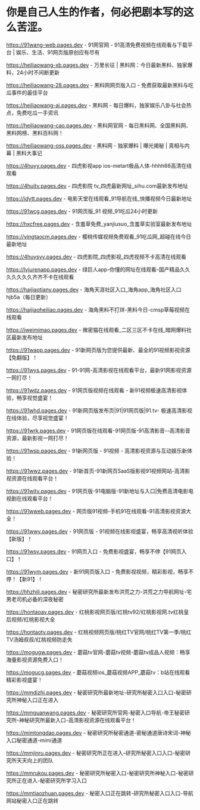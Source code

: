 # 你是自己人生的作者，何必把剧本写的这么苦涩。
https://91wang-web.pages.dev - 91网官网 - 91高清免费视频在线观看与下载平台 | 娱乐、生活、91网页版原创应有尽有

https://heiliaowang-xb.pages.dev - 万里长征 | 黑料网：今日最新黑料、独家爆料，24小时不间断更新

https://heiliaowang-28.pages.dev - 黑料网网页版入口 - 免费获取最新黑料与吃瓜事件的最佳平台

https://heiliaowang-ai.pages.dev - 黑料网 - 每日爆料，独家娱乐八卦与社会热点，免费吃瓜一手资讯

https://heiliaowang-cao.pages.dev - 黑料网官网 - 每日黑料网、全国黑料网、黑料网榜、黑料百科网！

https://heiliaowang-oss.pages.dev - 黑料网 - 独家爆料 | 曝光揭秘 | 真相与内幕 | 黑料大事记

https://4huyy.pages.dev - 四虎影视app ios-metart极品人体-hhhh66高清在线观看

https://4huitv.pages.dev - 四虎影院 tv_四虎最新网址_sihu.com最新发布地址

https://idytt.pages.dev - 电影天堂在线观看_91导航在线_快播视频今日最新地址

https://91wcg.pages.dev - 91网页版_91 视频_91吃瓜24小时更新

https://hxcfree.pages.dev - 含羞草免费_yanjiusuo_含羞草实验室最新发布地址

https://yingtaocm.pages.dev - 樱桃传媒视频免费观看_91吃瓜网_超碰在线今日最新地址

https://4huysyy.pages.dev - 四虎影院_四虎影视_四虎视频不卡高清在线观看

https://lvjurenapp.pages.dev - 绿巨人app-你懂的网址在线观看-国产精品久久久久久久久齐齐不卡在线观看

https://haijiaotiany.pages.dev - 海角天涯社区入口_海角app_海角社区入口hjb5a（每日更新）

https://haijiaoheiliao.pages.dev - 海角黑料不打烊-黑料今日-cmsp草莓视频在线观看

https://iweimimao.pages.dev - 微密猫在线观看_二区三区不卡在线_暗网爆料社区最新发布地址

https://91wapp.pages.dev - 91新网页版为您提供最新、最全的91视频影视资源【免翻版】！

https://91wys.pages.dev - 91-91网-高清影视在线观看平台，最新91网影视资源一网打尽！

https://91wdz.pages.dev - 91网页版视频在线观看 - 新91视频极速高清影视体验，畅享视觉盛宴！

https://91whd.pages.dev - 91新网页版发布页|91|91网页版|91.tv- 极速高清影视在线体验，尽享视觉盛宴！

https://91wrk.pages.dev - 91网页版在线观看-91网页版-91高清影音--高清影音资源，最新影视一网打尽！

https://91wsp.pages.dev - 91新网页版 - 91视频 - 高清影视资源与互动娱乐新体验！

https://91wwz.pages.dev - 91新首页-91新网页SaaS版影视91视频网站-高清影视资源在线观看平台！

https://91witv.pages.dev - 91网页版-91电脑版-91新地址与入口|免费高清电影电视剧在线观看平台！

https://91wweb.pages.dev - 网页版91视频-手机91在线观看-91高清影视资源大全！

https://91wwy.pages.dev - 91网页版 - 91视频在线影视盛宴，畅享高清视听体验【新版】！

https://91wsy.pages.dev - 91网页入口 - 免费影视盛宴，畅享不停【91网页入口】！

https://91wym.pages.dev - 新91网页版入口 - 免费影视视频，精彩影视，畅享不停！【新91】！

https://hhzhili.pages.dev - 秘密研究所最新发布洪荒之力-洪荒之力导航网址-宅男老司机必备的深夜秘密

https://hontaoav.pages.dev - 红桃影视网页版/红桃tv92/红桃影视网.tv红桃皇后视频/红桃影视大全

https://hontaotv.pages.dev - 红桃视频网页版/桃红TV官网/桃红TV第一季/桃红TV汤姆叔叔/红桃视频防走失

https://mogugw.pages.dev - 蘑菇tv官网-蘑菇tv视频-蘑菇tv成品人视频：畅享海量影视资源免费入口！

https://mogucg.pages.dev - 蘑菇视频ios_蘑菇视频APP_蘑菇tv：b站在线观看 精彩影视盛宴！

https://mmdizhi.pages.dev - 秘密研究所最新地址-研究所秘密入口入口-秘密研究所神秘入口正在进入

https://mmguanwang.pages.dev - 秘密研究所官网-秘密入口导航-帝王秘密研究所-神秘研究所最新入口-高清影视资源在线观看平台！

https://mimtongdao.pages.dev - 秘密研究所秘密通道-密秘通道唐诗宋词-神秘入口秘密通道-mimi通道

https://mmjinru.pages.dev - 秘密研究所正在进入-研究所秘密入口入口-秘密研究所天天向上的团队

https://mmrukou.pages.dev - 秘密研究所秘密入口-秘密研究所神秘入口-秘密研究所正在进入-秘密研究所学习入口

https://mmtiaozhuan.pages.dev - 秘密入口正在跳转-研究所秘密入口入口-导航网站秘密入口正在跳转
